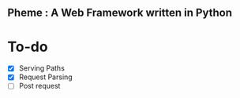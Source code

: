 ## Pheme : A Web Framework written in Python
# To-do
- [X] Serving Paths
- [X] Request Parsing
- [ ] Post request 